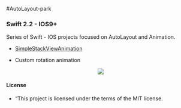 #AutoLayout-park
### Swift 2.2 - IOS9+

Series of Swift - IOS projects focused on AutoLayout and Animation. 

* [SimpleStackViewAnimation](https://github.com/manuelCarlos/AutoLayout-park/tree/master/SimpleStackViewAnimation)
 - Custom rotation animation

 
<p align="center">
   <img src="http://manuelcarlos.github.io/images/stackViewRotation.gif" >
</p>



#### License
 - “This project is licensed under the terms of the MIT license.